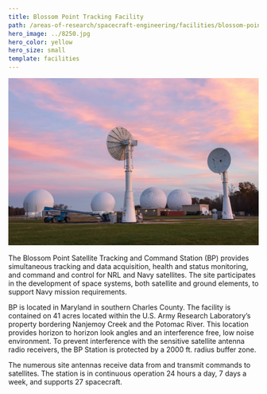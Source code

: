 ```yaml
---
title: Blossom Point Tracking Facility
path: /areas-of-research/spacecraft-engineering/facilities/blossom-point-tracking-facility
hero_image: ../8250.jpg
hero_color: yellow
hero_size: small
template: facilities
---
```

![Blossom Point Tracking Facility](blossom_point.jpg)

The Blossom Point Satellite Tracking and Command Station (BP) provides simultaneous tracking and data acquisition, health and status monitoring, and command and control for NRL and Navy satellites. The site participates in the development of space systems, both satellite and ground elements, to support Navy mission requirements.

BP is located in Maryland in southern Charles County. The facility is contained on 41 acres located within the U.S. Army Research Laboratory’s property bordering Nanjemoy Creek and the Potomac River. This location provides horizon to horizon look angles and an interference free, low noise environment. To prevent interference with the sensitive satellite antenna radio receivers, the BP Station is protected by a 2000 ft. radius buffer zone. 

The numerous site antennas receive data from and transmit commands to satellites. The station is in continuous operation 24 hours a day, 7 days a week, and supports 27 spacecraft.